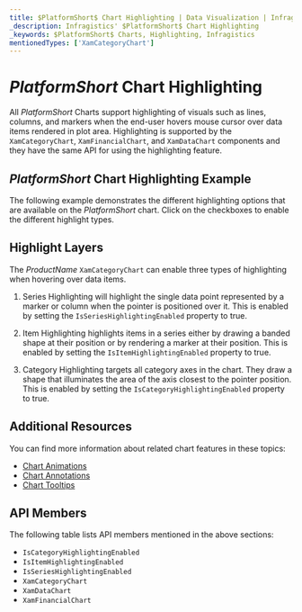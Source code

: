 ```yaml
---
title: $PlatformShort$ Chart Highlighting | Data Visualization | Infragistics
_description: Infragistics' $PlatformShort$ Chart Highlighting
_keywords: $PlatformShort$ Charts, Highlighting, Infragistics
mentionedTypes: ['XamCategoryChart']
---
```


# $PlatformShort$ Chart Highlighting

All $PlatformShort$ Charts support highlighting of visuals such as lines, columns, and markers when the end-user hovers mouse cursor over data items rendered in plot area. Highlighting is supported by the `XamCategoryChart`, `XamFinancialChart`, and `XamDataChart` components and they have the same API for using the highlighting feature.

## $PlatformShort$ Chart Highlighting Example

The following example demonstrates the different highlighting options that are available on the $PlatformShort$ chart. Click on the checkboxes to enable the different highlight types.

<code-view style="height: 500px"
           data-demos-base-url="{environment:dvDemosBaseUrl}"
           iframe-src="{environment:dvDemosBaseUrl}/charts/category-chart-column-chart-with-highlighting"
           alt="$PlatformShort$ Highlighting Example"
           github-src="charts/category-chart/category-chart-column-chart-with-highlighting">
</code-view>

<div class="divider--half"></div>


## Highlight Layers

The $ProductName$ `XamCategoryChart` can enable three types of highlighting when hovering over data items.

1. Series Highlighting will highlight the single data point represented by a marker or column when the pointer is positioned over it. This is enabled by setting the `IsSeriesHighlightingEnabled` property to true.

2. Item Highlighting highlights items in a series either by drawing a banded shape at their position or by rendering a marker at their position. This is enabled by setting the `IsItemHighlightingEnabled` property to true.

3. Category Highlighting targets all category axes in the chart. They draw a shape that illuminates the area of the axis closest to the pointer position. This is enabled by setting the `IsCategoryHighlightingEnabled` property to true.

## Additional Resources

You can find more information about related chart features in these topics:

- [Chart Animations](chart-animations.md)
- [Chart Annotations](chart-annotations.md)
- [Chart Tooltips](chart-tooltips.md)

## API Members

The following table lists API members mentioned in the above sections:

- `IsCategoryHighlightingEnabled`
- `IsItemHighlightingEnabled`
- `IsSeriesHighlightingEnabled`
- `XamCategoryChart`
- `XamDataChart`
- `XamFinancialChart`


